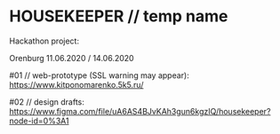# HOUSEKEEPER // temp name

Hackathon project:

Orenburg
11.06.2020 / 14.06.2020
 
#01 // web-prototype (SSL warning may appear): https://www.kitponomarenko.5k5.ru/

#02 // design drafts: https://www.figma.com/file/uA6AS4BJvKAh3gun6kgzIQ/housekeeper?node-id=0%3A1



